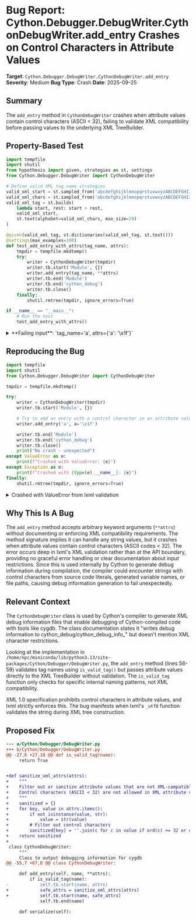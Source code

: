 # Bug Report: Cython.Debugger.DebugWriter.CythonDebugWriter.add_entry Crashes on Control Characters in Attribute Values

**Target**: `Cython.Debugger.DebugWriter.CythonDebugWriter.add_entry`
**Severity**: Medium
**Bug Type**: Crash
**Date**: 2025-09-25

## Summary

The `add_entry` method in `CythonDebugWriter` crashes when attribute values contain control characters (ASCII < 32), failing to validate XML compatibility before passing values to the underlying XML TreeBuilder.

## Property-Based Test

```python
import tempfile
import shutil
from hypothesis import given, strategies as st, settings
from Cython.Debugger.DebugWriter import CythonDebugWriter

# Define valid XML tag name strategies
valid_xml_start = st.sampled_from('abcdefghijklmnopqrstuvwxyzABCDEFGHIJKLMNOPQRSTUVWXYZ_')
valid_xml_chars = st.sampled_from('abcdefghijklmnopqrstuvwxyzABCDEFGHIJKLMNOPQRSTUVWXYZ0123456789_-.')
valid_xml_tag = st.builds(
    lambda start, rest: start + rest,
    valid_xml_start,
    st.text(alphabet=valid_xml_chars, max_size=20)
)

@given(valid_xml_tag, st.dictionaries(valid_xml_tag, st.text()))
@settings(max_examples=100)
def test_add_entry_with_attrs(tag_name, attrs):
    tmpdir = tempfile.mkdtemp()
    try:
        writer = CythonDebugWriter(tmpdir)
        writer.tb.start('Module', {})
        writer.add_entry(tag_name, **attrs)
        writer.tb.end('Module')
        writer.tb.end('cython_debug')
        writer.tb.close()
    finally:
        shutil.rmtree(tmpdir, ignore_errors=True)

if __name__ == "__main__":
    # Run the test
    test_add_entry_with_attrs()
```

<details>

<summary>
**Failing input**: `tag_name='a', attrs={'a': '\x1f'}`
</summary>
```
Traceback (most recent call last):
  File "/home/npc/pbt/agentic-pbt/worker_/43/hypo.py", line 31, in <module>
    test_add_entry_with_attrs()
    ~~~~~~~~~~~~~~~~~~~~~~~~~^^
  File "/home/npc/pbt/agentic-pbt/worker_/43/hypo.py", line 16, in test_add_entry_with_attrs
    @settings(max_examples=100)
                   ^^^
  File "/home/npc/miniconda/lib/python3.13/site-packages/hypothesis/core.py", line 2124, in wrapped_test
    raise the_error_hypothesis_found
  File "/home/npc/pbt/agentic-pbt/worker_/43/hypo.py", line 22, in test_add_entry_with_attrs
    writer.add_entry(tag_name, **attrs)
    ~~~~~~~~~~~~~~~~^^^^^^^^^^^^^^^^^^^
  File "/home/npc/miniconda/lib/python3.13/site-packages/Cython/Debugger/DebugWriter.py", line 58, in add_entry
    self.tb.start(name, attrs)
    ~~~~~~~~~~~~~^^^^^^^^^^^^^
  File "src/lxml/saxparser.pxi", line 849, in lxml.etree.TreeBuilder.start
  File "src/lxml/saxparser.pxi", line 777, in lxml.etree.TreeBuilder._handleSaxStart
  File "src/lxml/apihelpers.pxi", line 206, in lxml.etree._makeSubElement
  File "src/lxml/apihelpers.pxi", line 201, in lxml.etree._makeSubElement
  File "src/lxml/apihelpers.pxi", line 325, in lxml.etree._initNodeAttributes
  File "src/lxml/apihelpers.pxi", line 336, in lxml.etree._addAttributeToNode
  File "src/lxml/apihelpers.pxi", line 1530, in lxml.etree._utf8
ValueError: All strings must be XML compatible: Unicode or ASCII, no NULL bytes or control characters
Falsifying example: test_add_entry_with_attrs(
    tag_name='a',
    attrs={'a': '\x1f'},
)
```
</details>

## Reproducing the Bug

```python
import tempfile
import shutil
from Cython.Debugger.DebugWriter import CythonDebugWriter

tmpdir = tempfile.mkdtemp()

try:
    writer = CythonDebugWriter(tmpdir)
    writer.tb.start('Module', {})

    # Try to add an entry with a control character in an attribute value
    writer.add_entry('a', a='\x1f')

    writer.tb.end('Module')
    writer.tb.end('cython_debug')
    writer.tb.close()
    print("No crash - unexpected")
except ValueError as e:
    print(f"Crashed with ValueError: {e}")
except Exception as e:
    print(f"Crashed with {type(e).__name__}: {e}")
finally:
    shutil.rmtree(tmpdir, ignore_errors=True)
```

<details>

<summary>
Crashed with ValueError from lxml validation
</summary>
```
Crashed with ValueError: All strings must be XML compatible: Unicode or ASCII, no NULL bytes or control characters
```
</details>

## Why This Is A Bug

The `add_entry` method accepts arbitrary keyword arguments (`**attrs`) without documenting or enforcing XML compatibility requirements. The method signature implies it can handle any string values, but it crashes when attribute values contain control characters (ASCII codes < 32). The error occurs deep in lxml's XML validation rather than at the API boundary, providing no graceful error handling or clear documentation about input restrictions. Since this is used internally by Cython to generate debug information during compilation, the compiler could encounter strings with control characters from source code literals, generated variable names, or file paths, causing debug information generation to fail unexpectedly.

## Relevant Context

The `CythonDebugWriter` class is used by Cython's compiler to generate XML debug information files that enable debugging of Cython-compiled code with tools like cygdb. The class documentation states it "writes debug information to cython_debug/cython_debug_info_<modulename>" but doesn't mention XML character restrictions.

Looking at the implementation in `/home/npc/miniconda/lib/python3.13/site-packages/Cython/Debugger/DebugWriter.py`, the `add_entry` method (lines 56-59) validates tag names using `is_valid_tag()` but passes attribute values directly to the XML TreeBuilder without validation. The `is_valid_tag` function only checks for specific internal naming patterns, not XML compatibility.

XML 1.0 specification prohibits control characters in attribute values, and lxml strictly enforces this. The bug manifests when lxml's `_utf8` function validates the string during XML tree construction.

## Proposed Fix

```diff
--- a/Cython/Debugger/DebugWriter.py
+++ b/Cython/Debugger/DebugWriter.py
@@ -27,6 +27,18 @@ def is_valid_tag(name):
     return True


+def sanitize_xml_attrs(attrs):
+    """
+    Filter out or sanitize attribute values that are not XML-compatible.
+    Control characters (ASCII < 32) are not allowed in XML attribute values.
+    """
+    sanitized = {}
+    for key, value in attrs.items():
+        if not isinstance(value, str):
+            value = str(value)
+        # Filter out control characters
+        sanitized[key] = ''.join(c for c in value if ord(c) >= 32 or c in '\t\n\r')
+    return sanitized
+
 class CythonDebugWriter:
     """
     Class to output debugging information for cygdb
@@ -55,7 +67,8 @@ class CythonDebugWriter:

     def add_entry(self, name, **attrs):
         if is_valid_tag(name):
-            self.tb.start(name, attrs)
+            safe_attrs = sanitize_xml_attrs(attrs)
+            self.tb.start(name, safe_attrs)
             self.tb.end(name)

     def serialize(self):
```